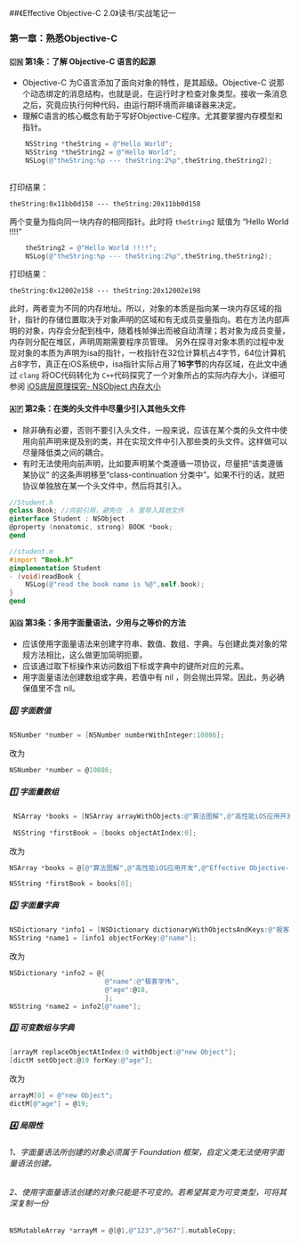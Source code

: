 ##《Effective Objective-C 2.0》读书/实战笔记一

### 第一章：熟悉Objective-C
#### 🇨🇳 第1条：了解 Objective-C 语言的起源
* Objective-C 为C语言添加了面向对象的特性，是其超级。Objective-C 说那个动态绑定的消息结构，也就是说，在运行时才检查对象类型。接收一条消息之后，究竟应执行何种代码，由运行期环境而非编译器来决定。
* 理解C语言的核心概念有助于写好Objective-C程序。尤其要掌握内存模型和指针。


``` objective-c
    NSString *theString = @"Hello World";
    NSString *theString2 = @"Hello World";
    NSLog(@"theString:%p --- theString:2%p",theString,theString2);
    
```
打印结果：

```
theString:0x11bb0d158 --- theString:20x11bb0d158
```
两个变量为指向同一块内存的相同指针。此时将 `theString2` 赋值为 “Hello World !!!!”

```objective-c
    theString2 = @"Hello World !!!!";
    NSLog(@"theString:%p --- theString:2%p",theString,theString2);
```
打印结果：

```
theString:0x12002e158 --- theString:20x12002e198
```
此时，两者变为不同的内存地址。所以，对象的本质是指向某一块内存区域的指针，指针的存储位置取决于对象声明的区域和有无成员变量指向。若在方法内部声明的对象，内存会分配到栈中，随着栈帧弹出而被自动清理；若对象为成员变量，内存则分配在堆区，声明周期需要程序员管理。
另外在探寻对象本质的过程中发现对象的本质为声明为isa的指针，一枚指针在32位计算机占4字节，64位计算机占8字节，真正在iOS系统中，isa指针实际占用了**16字节**的内存区域，在此文中通过 `clang` 将OC代码转化为 `C++`代码探究了一个对象所占的实际内存大小，详细可参阅 [iOS底层原理探究- NSObject 内存大小](https://blog.csdn.net/qxuewei/article/details/80547278) 

#### 🇦🇫 第2条：在类的头文件中尽量少引入其他头文件
* 除非确有必要，否则不要引入头文件，一般来说，应该在某个类的头文件中使用向前声明来提及别的类，并在实现文件中引入那些类的头文件。这样做可以尽量降低类之间的耦合。
* 有时无法使用向前声明，比如要声明某个类遵循一项协议，尽量把“该类遵循某协议” 的这条声明移至“class-continuation 分类中”。如果不行的话，就把协议单独放在某一个头文件中，然后将其引入。


```objective-c
//Student.h
@class Book; //向前引用，避免在 .h 里导入其他文件
@interface Student : NSObject
@property (nonatomic, strong) BOOK *book;
@end

//student.m
#import "Book.h"
@implementation Student
- (void)readBook {
    NSLog(@"read the book name is %@",self.book);
}
@end

```

#### 🇦🇬 第3条：多用字面量语法，少用与之等价的方法
* 应该使用字面量语法来创建字符串、数值、数组、字典。与创建此类对象的常规方法相比，这么做更加简明扼要。
* 应该通过取下标操作来访问数组下标或字典中的键所对应的元素。
* 用字面量语法创建数组或字典，若值中有 nil ，则会抛出异常。因此，务必确保值里不含 nil。

##### 0️⃣ 字面数值
```objective-c
NSNumber *number = [NSNumber numberWithInteger:10086];
```
改为

```objective-c
NSNumber *number = @10086;
```

##### 1️⃣ 字面量数组
```objective-c
 NSArray *books = [NSArray arrayWithObjects:@"算法图解",@"高性能iOS应用开发",@"Effective Objective-C 2.0", nil];
 
 NSString *firstBook = [books objectAtIndex:0];
```
改为

```objective-c
NSArray *books = @[@"算法图解",@"高性能iOS应用开发",@"Effective Objective-C 2.0"];

NSString *firstBook = books[0];
```

##### 2️⃣ 字面量字典

```objective-c
NSDictionary *info1 = [NSDictionary dictionaryWithObjectsAndKeys:@"极客学伟",@"name",[NSNumber numberWithInteger:18],@"age", nil];
NSString *name1 = [info1 objectForKey:@"name"];
```
改为

```objective-c
NSDictionary *info2 = @{
                        @"name":@"极客学伟",
                        @"age":@18,
                        };
NSString *name2 = info2[@"name"];
```

##### 3️⃣ 可变数组与字典

```objective-c
[arrayM replaceObjectAtIndex:0 withObject:@"new Object"];
[dictM setObject:@19 forKey:@"age"];
```
改为

```objective-c
arrayM[0] = @"new Object";
dictM[@"age"] = @19;
```

##### 4️⃣ 局限性
###### 1、字面量语法所创建的对象必须属于 Foundation 框架，自定义类无法使用字面量语法创建。

###### 2、使用字面量语法创建的对象只能是不可变的。若希望其变为可变类型，可将其深复制一份

```objective-c
NSMutableArray *arrayM = @[@1,@"123",@"567"].mutableCopy;
```

